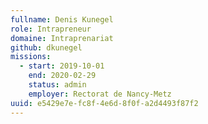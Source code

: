 ```yaml
---
fullname: Denis Kunegel
role: Intrapreneur
domaine: Intraprenariat
github: dkunegel
missions:
  - start: 2019-10-01
    end: 2020-02-29
    status: admin
    employer: Rectorat de Nancy-Metz
uuid: e5429e7e-fc8f-4e6d-8f0f-a2d4493f87f2
---
```

